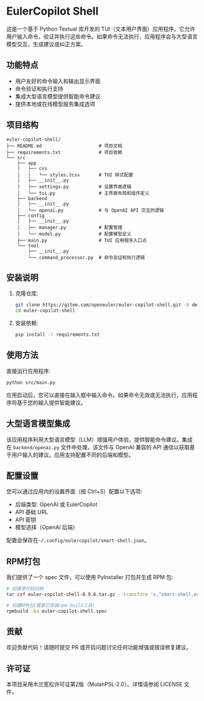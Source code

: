 # EulerCopilot Shell

这是一个基于 Python Textual 库开发的 TUI（文本用户界面）应用程序。它允许用户输入命令，验证并执行这些命令。如果命令无法执行，应用程序会与大型语言模型交互，生成建议或纠正方案。

## 功能特点

- 用户友好的命令输入和输出显示界面
- 命令验证和执行支持
- 集成大型语言模型提供智能命令建议
- 提供本地或在线模型服务集成选项

## 项目结构

```text
euler-copilot-shell/
├── README.md                     # 项目文档
├── requirements.txt              # 项目依赖
└── src
    ├── app
    |   ├── css
    │   │   └── styles.tcss       # TUI 样式配置
    │   ├── __init__.py
    │   ├── settings.py           # 设置界面逻辑
    │   └── tui.py                # 主界面布局和组件定义
    ├── backend
    │   ├── __init__.py
    │   └── openai.py             # 与 OpenAI API 交互的逻辑
    ├── config
    │   ├── __init__.py
    │   ├── manager.py            # 配置管理
    │   └── model.py              # 配置模型定义
    ├── main.py                   # TUI 应用程序入口点
    └── tool
        ├── __init__.py
        └── command_processor.py  # 命令验证和执行逻辑
```

## 安装说明

1. 克隆仓库:

   ```sh
   git clone https://gitee.com/openeuler/euler-copilot-shell.git -b dev
   cd euler-copilot-shell
   ```

2. 安装依赖:

   ```sh
   pip install -r requirements.txt
   ```

## 使用方法

直接运行应用程序:

```sh
python src/main.py
```

应用启动后，您可以直接在输入框中输入命令。如果命令无效或无法执行，应用程序将基于您的输入提供智能建议。

## 大型语言模型集成

该应用程序利用大型语言模型（LLM）增强用户体验，提供智能命令建议。集成在 `backend/openai.py` 文件中处理，该文件与 OpenAI 兼容的 API 通信以获取基于用户输入的建议。应用支持配置不同的后端和模型。

## 配置设置

您可以通过应用内的设置界面（按 Ctrl+S）配置以下选项:

- 后端类型: OpenAI 或 EulerCopilot
- API 基础 URL
- API 密钥
- 模型选择（OpenAI 后端）

配置会保存在`~/.config/eulercopilot/smart-shell.json`。

## RPM打包

我们提供了一个 spec 文件，可以使用 PyInstaller 打包并生成 RPM 包:

```sh
# 创建源代码归档
tar czf euler-copilot-shell-0.9.6.tar.gz --transform 's,^smart-shell,euler-copilot-shell-0.9.6,' smart-shell

# 构建RPM包(需要已安装rpm-build工具)
rpmbuild -ba euler-copilot-shell.spec
```

## 贡献

欢迎贡献代码！请随时提交 PR 或开启问题讨论任何功能增强或错误修复建议。

## 许可证

本项目采用木兰宽松许可证第2版（MulanPSL-2.0）。详情请参阅 LICENSE 文件。
